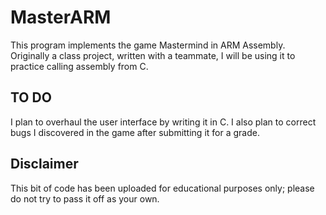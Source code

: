 # MasterARM

This program implements the game Mastermind in ARM Assembly. Originally a class project, written with a teammate, I will be using it to practice calling assembly from C.

## TO DO

I plan to overhaul the user interface by writing it in C. I also plan to correct bugs I discovered in the game after submitting it for a grade.

## Disclaimer

This bit of code has been uploaded for educational purposes only; please do not try to pass it off as your own.
